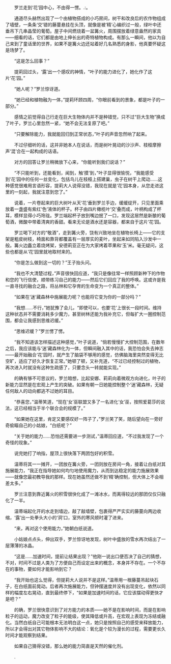 　　罗兰走到‘花’园中心，不由得一愣。.:。

　　通道尽头赫然出现了一个由植物搭成的小巧房间，树干和改良后的农作物组成了墙壁，一条条‘交’错的藤蔓悬挂在头顶，就像是被‘精’心编织过一般，绿叶中还垂吊下几串晶莹的葡萄。屋子中间燃烧着一盆篝火，周围摆放着绿意盎然的家具——细看的话，它们都是由地上伸长出的奇特植物构成。有那么一瞬间，他以为自己来到了童话里的世界，如果不是篝火边还站着好几名熟悉的身影，他真要怀疑这是场梦了。

　　“这是怎么回事？”

　　提莉回过头，‘露’出一个感叹的神情，“叶子的能力进化了，她化作了这片‘花’园。”

　　“她人呢？”罗兰惊讶道。

　　“她已经和植物融为一体，”提莉环顾四周，“你眼前看到的景象，都是叶子的一部分。”

　　感情之前觉得自己行走在巨大生物体内并不是种错觉，只不过“巨大生物”换成了叶子，罗兰心里忽然一紧，“她不会无法复原了吧。”

　　“只要解除能力，我就能回归到正常状态，”叶子的声音忽然响了起来。

　　不过仔细听的话，这并非她本人在说话，而是树叶晃动的沙沙声、枝桠摩擦声‘混’合在一起构成的话语。

　　对方的回答让罗兰稍微放下心来，“你能听到我们说话？”

　　“不只能听到，还能看到，闻到，触‘摸’到，”叶子显得很愉悦，“我能感受到‘花’园中的任何一丝变化，包括鸟儿在枝桠上搭建巢，虫子在树干上爬动……这种感觉很难用言语形容，提莉大人说得没错，我现在就是‘花’园本身，从您走进这里的一刻起，我就注意到您了。”

　　说着，一片卷起来的巨大树叶从天‘花’垂到罗兰手边，缓缓绽开，只见里面乘放着一盏盛有紫红‘色’液体的杯子。杯子由四片橄榄叶‘交’叠而成，叶柄构成了杯耳，模样显得小巧玲珑。罗兰端起杯子放到嘴边抿了一口，发现这居然是新酿的葡萄酒，微酸中带着清爽的香甜。看来无论是酒水还是容器，都来自于这片‘花’园。

　　罗兰喝下对方的“敬酒”，走到篝火旁，饶有兴致地坐在植物长椅上——它的支架是粗皮树枝，椅面和靠背都覆盖有一层厚实的麦叶，坐起来如同陷入沙发中一般。篝火边矗立着烧烤架，安德莉亚正在为大家烤着苹果和‘玉’米。毫无疑问，这些也都是从‘花’园里就地取材来的。

　　“你是怎么做到这一切的？”王子抬头问。

　　“我也不大清楚过程，”声音很快回应道，“我只是像往常一样照顾新种下的作物和您的飞行信使，顺带练习自己的能力——然后它们回应了我的呼唤。这或许是我一直寻找的融合之路，将丛林和它孕育的生命变为一个真正的整体。”

　　“如果在‘迷’藏森林中施展能力呢？也能将它变为你的一部分吗？”

　　“我想……不行，”她犹豫了会儿，“即使可以，也要‘花’上很长一段时间。维持这种状态并不需要消耗多少魔力，甚至树林还能为我补充它，但每扩大一圈控制范围，都会让我感到思维迟缓。”

　　“思维迟缓？”罗兰愣了愣。

　　“我不知道该怎样描述这种感觉，”叶子说道，“倘若慢慢扩大控制范围，在数年之后，我应该能与‘迷’藏森林化为一体，但瞬间融入其中的话，我恐怕会失去神志——最开始融合‘花’园时，就产生了脑袋不够用的感觉，仿佛脑海里突然变得无比空旷，适应了好久才恢复正常。”她顿了顿，又补充道，“不过已经控制过的植物，再次进入时就没有这种生疏感了，只要念头一转就能实现。”

　　的确有够不可思议的，罗兰暗想，比起安娜、莉莉向着微观方向进化，叶子的新能力显然是在宏观上产生的突破。如果有朝一日她能控制整个‘迷’藏森林，无疑任何敌人的动向都逃不过她的耳目。

　　“恭喜您，”温蒂笑道，“现在‘女’巫联盟又多了一名进化‘女’巫，按照爱葛莎的说法，这已经相当于半个联合会的规模了。”

　　“如果她在这里，肯定又要感叹好一阵子了，”罗兰笑了笑，随后望向在一旁好奇偷瞄自己的小姑娘，“白纸呢？”

　　“关于她的能力……恐怕还需要进一步测试，”温蒂回应道，“不过我发现了一个奇怪的现象。”

　　说完她打了响指，屋顶上很快落下两团包好的积雪。

　　温蒂将其一一摊开，一团放在篝火旁，一团则放在房间一角，接着让白纸对其施展能力，“我正在指导她如何均匀地使用魔力，从而到达稳定的能力施展效果——就像您最初教导我的那样。现在她虽然还做不到‘精’确控制，但大体上不会相差太多。”

　　罗兰注意到靠近篝火的积雪很快化成了一滩冰水，而离得较远的那团仅仅只融化了一半。

　　温蒂端起化开的水走到墙边，敲了敲墙壁，包裹得严严实实的藤蔓向两边收缩，‘露’出一处拳头大小的‘洞’口，室外的寒风顿时灌了进来。

　　“来，再对这个使用能力，”她朝白纸说道。

　　小姑娘点点头，伸出双手，罗兰惊讶地发现，树叶中盛放的雪水再次结出了一层薄薄的冰晶。

　　“这是……加速时间，提前让结果出现？”他刚一说出口便否决了自己的猜想，不对，时间不过是人类为了方便自己而设定出来的概念，本身并不存在。一个不存在的事物，要如何才能影响到它？

　　“我开始也这么觉得，但提莉大人说并不是这样。”温蒂用一根藤蔓吊起块石子，在白纸面前晃动。后者再次施展能力，但钟摆速度并没有出现变化，依然以同样的幅度左右晃动，直到最终停下，“如果是加速时间的话，它应该摆动得更快才是吧？”

　　的确，罗兰很快意识到了对方能力的本质——她不是在影响时间，而是在影响粒子的运动，魔力改变了粒子的能级，使其降低或升高，在宏观上表现为冻结或融化。当然白纸自己可能根本无法明白这一点，她只是按照自己的感受来释放能力，所以才会得出对其它物体影响不大的结论：氧化是个较为漫长的过程，需要更长久时间才能观察到结果。

　　如果自己猜得没错，那么她的能力简直是天然的催化剂。

　　.
